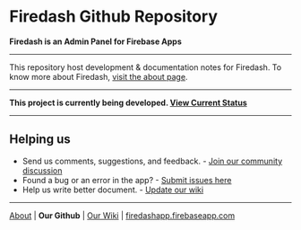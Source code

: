 # Firedash Github Repository
**Firedash is an Admin Panel for Firebase Apps**

---

This repository host development & documentation notes for Firedash. To know more about Firedash, [visit the about page][about].

---

**This project is currently being developed. [View Current Status](https://github.com/nikahmadz/Firedash/wiki/project-status)**

---

## Helping us

- Send us comments, suggestions, and feedback. - [Join our community discussion][discord]
- Found a bug or an error in the app? - [Submit issues here](https://github.com/nikahmadz/Firedash/issues)
- Help us write better document. - [Update our wiki][wiki]

---

[About][about] | **Our Github** | [Our Wiki][wiki] | [firedashapp.firebaseapp.com](https://firedashapp.firebaseapp.com/)

[about]: https://nikahmadz.github.io/Firedash/
[wiki]: https://github.com/nikahmadz/Firedash/wiki/
[discord]: https://discord.gg/Xk4DJHs
